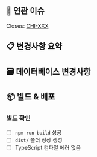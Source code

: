 ## 🔗 연관 이슈
<!-- Linear 이슈를 링크해주세요 -->
Closes: [CHI-XXX](https://linear.app/chill-mato/issue/CHI-XXX/)

## 📋 변경사항 요약
<!-- 이 PR에서 무엇을 변경했는지 간단히 설명해주세요 -->

## 🗃️ 데이터베이스 변경사항


## 📦 빌드 & 배포

### 빌드 확인
- [ ] `npm run build` 성공
- [ ] `dist/` 폴더 정상 생성
- [ ] TypeScript 컴파일 에러 없음
